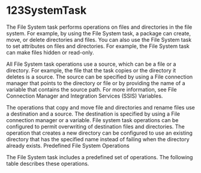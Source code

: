 # 123SystemTask
The File System task performs operations on files and directories in the file system. For example, by using the File System task, a package can create, move, or delete directories and files. You can also use the File System task to set attributes on files and directories. For example, the File System task can make files hidden or read-only.

All File System task operations use a source, which can be a file or a directory. For example, the file that the task copies or the directory it deletes is a source. The source can be specified by using a File connection manager that points to the directory or file or by providing the name of a variable that contains the source path. For more information, see File Connection Manager and Integration Services (SSIS) Variables.

The operations that copy and move file and directories and rename files use a destination and a source. The destination is specified by using a File connection manager or a variable. File system task operations can be configured to permit overwriting of destination files and directories. The operation that creates a new directory can be configured to use an existing directory that has the specified name instead of failing when the directory already exists.
Predefined File System Operations

The File System task includes a predefined set of operations. The following table describes these operations.
